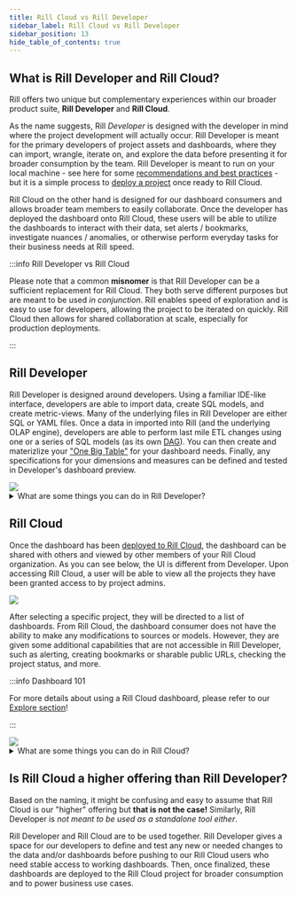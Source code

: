 ```yaml
---
title: Rill Cloud vs Rill Developer 
sidebar_label: Rill Cloud vs Rill Developer 
sidebar_position: 13
hide_table_of_contents: true
---
```


## What is Rill Developer and Rill Cloud?

Rill offers two unique but complementary experiences within our broader product suite, **Rill Developer** and **Rill Cloud**.

As the name suggests, Rill _Developer_ is designed with the developer in mind where the project development will actually occur. Rill Developer is meant for the primary developers of project assets and dashboards, where they can import, wrangle, iterate on, and explore the data before presenting it for broader consumption by the team. Rill Developer is meant to run on your local machine - see here for some [recommendations and best practices](/deploy/performance#local-development--rill-developer) - but it is a simple process to [deploy a project](/deploy/existing-project/existing-project.md) once ready to Rill Cloud.

Rill Cloud on the other hand is designed for our dashboard consumers and allows broader team members to easily collaborate. Once the developer has deployed the dashboard onto Rill Cloud, these users will be able to utilize the dashboards to interact with their data, set alerts / bookmarks, investigate nuances / anomalies, or otherwise perform everyday tasks for their business needs at Rill speed.

:::info Rill Developer vs Rill Cloud

Please note that a common **misnomer** is that Rill Developer can be a sufficient replacement for Rill Cloud. They both serve different purposes but are meant to be used _in conjunction_. Rill enables speed of exploration and is easy to use for developers, allowing the project to be iterated on quickly. Rill Cloud then allows for shared collaboration at scale, especially for production deployments.

:::

## Rill Developer

Rill Developer is designed around developers. Using a familiar IDE-like interface, developers are able to import data, create SQL models, and create metric-views. Many of the underlying files in Rill Developer are either SQL or YAML files. Once a data in imported into Rill (and the underlying OLAP engine), developers are able to perform last mile ETL changes using one or a series of SQL models (as its own [DAG](https://en.wikipedia.org/wiki/Directed_acyclic_graph#:~:text=A%20directed%20acyclic%20graph%20is,a%20path%20with%20zero%20edges)). You can then create and materizlize your ["One Big Table"](../build/models/models.md) for your dashboard needs. Finally, any specifications for your dimensions and measures can be defined and tested in Developer's dashboard preview.

<img src = '/img/concepts/rcvsrd/empty-project.png' class='rounded-gif' />
<br />

<details> 
    <summary> What are some things you can do in Rill Developer?</summary>

    Anything from source ingestion to modeling to creating dashboards. 
| UI  : <img src = '/img/concepts/rcvsrd/DevUI.gif' class='rounded-gif' /> | Adding Sources:  <img src = '/img/concepts/rcvsrd/Adding-Data.gif' class='rounded-gif' /> |
|:---:|:---:|
| **Creating Models:** <img src = '/img/concepts/rcvsrd/Add-Model.gif' class='rounded-gif' />  | **Creating Dashboards:** <img src = '/img/concepts/rcvsrd/Add-Dashboard.gif' class='rounded-gif' />  |
</details>


## Rill Cloud

Once the dashboard has been [deployed to Rill Cloud](../deploy/existing-project/existing-project.md), the dashboard can be shared with others and viewed by other members of your Rill Cloud organization. As you can see below, the UI is different from Developer. Upon accessing Rill Cloud, a user will be able to view all the projects they have been granted access to by project admins. 


<img src = '/img/concepts/rcvsrd/rill-cloud-projects.png' class='rounded-gif' />
<br />

 After selecting a specific project, they will be directed to a list of dashboards. From Rill Cloud, the dashboard consumer does not have the ability to make any modifications to sources or models. However, they are given some additional capabilities that are not accessible in Rill Developer, such as alerting, creating bookmarks or sharable public URLs, checking the project status, and more.

 :::info Dashboard 101

 For more details about using a Rill Cloud dashboard, please refer to our [Explore section](explore/dashboard-101.md)!

 :::
 

<img src = '/img/concepts/rcvsrd/Rill-cloud.png' class='rounded-gif' />
<details> 
    <summary> What are some things you can do in Rill Cloud?</summary>

    Anything from source ingestion to modeling to creating dashboards. 
| Alerts: <img src = '/img/concepts/rcvsrd/alert.gif' class='rounded-gif' /> | Bookmarks:  <img src = '/img/concepts/rcvsrd/bookmark.gif' class='rounded-gif' /> |
|:---:|:---:|
| **Public url:** <img src = '/img/concepts/rcvsrd/public-url.gif' class='rounded-gif' />  | **Scheduled Report:** <img src = '/img/concepts/rcvsrd/scheduled-report.gif' class='rounded-gif' />  |
</details>

## Is Rill Cloud a higher offering than Rill Developer?

Based on the naming, it might be confusing and easy to assume that Rill Cloud is our "higher" offering but **that is not the case!** Similarly, Rill Developer is _not meant to be used as a standalone tool either_.


Rill Developer and Rill Cloud are to be used together. Rill Developer gives a space for our developers to define and test any new or needed changes to the data and/or dashboards before pushing to our Rill Cloud users who need stable access to working dashboards. Then, once finalized, these dashboards are deployed to the Rill Cloud project for broader consumption and to power business use cases.

